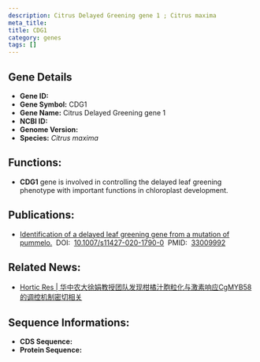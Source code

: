 ```yaml
---
description: Citrus Delayed Greening gene 1 ; Citrus maxima
meta_title:
title: CDG1
category: genes
tags: []
---
```


## Gene Details
- **Gene ID:**	[]()
- **Gene Symbol:** CDG1
- **Gene Name:** Citrus Delayed Greening gene 1
- **NCBI ID:** [](https://www.ncbi.nlm.nih.gov/gene/?term=)
- **Genome Version:** []()
- **Species:** *Citrus maxima*

## Functions:
   - **CDG1** gene is involved in controlling the delayed leaf greening phenotype with important functions in chloroplast development.

## Publications:
   - [Identification of a delayed leaf greening gene from a mutation of pummelo.]( https://link.springer.com/article/10.1007/s11427-020-1790-0)&nbsp;&nbsp;DOI:&nbsp;&nbsp;[10.1007/s11427-020-1790-0](https://link.springer.com/article/10.1007/s11427-020-1790-0)&nbsp;&nbsp;PMID:&nbsp;&nbsp;[33009992](https://pubmed.ncbi.nlm.nih.gov/33009992/)

## Related News:
   - [Hortic Res | 华中农大徐娟教授团队发现柑橘汁胞粒化与激素响应CgMYB58的调控机制密切相关](https://mp.weixin.qq.com/s?__biz=Mzg3MDEwNDEyMg==&mid=2247495354&idx=4&sn=51d59c6afb1a12d83d1a1fe543ec8f24&chksm=ce9043eff9e7caf94b596669a16723aad74d3a8a105fbc13ce7eda5e500bff3d838400feb942&scene=27#wechat_redirect)

## Sequence Informations:
- **CDS Sequence:**
- **Protein Sequence:**

